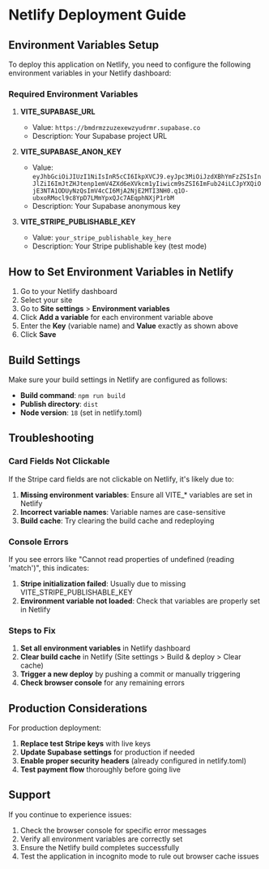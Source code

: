 # Netlify Deployment Guide

## Environment Variables Setup

To deploy this application on Netlify, you need to configure the following environment variables in your Netlify dashboard:

### Required Environment Variables

1. **VITE_SUPABASE_URL**
   - Value: `https://bmdrmzzuzexewzyudrmr.supabase.co`
   - Description: Your Supabase project URL

2. **VITE_SUPABASE_ANON_KEY**
   - Value: `eyJhbGciOiJIUzI1NiIsInR5cCI6IkpXVCJ9.eyJpc3MiOiJzdXBhYmFzZSIsInJlZiI6ImJtZHJtenp1emV4ZXd6eXVkcm1yIiwicm9sZSI6ImFub24iLCJpYXQiOjE3NTA1ODUyNzQsImV4cCI6MjA2NjE2MTI3NH0.q1O-ubxoRMocl9c8YpD7LMmYpxQJc7AEqphNXjP1rbM`
   - Description: Your Supabase anonymous key

3. **VITE_STRIPE_PUBLISHABLE_KEY**
   - Value: `your_stripe_publishable_key_here`
   - Description: Your Stripe publishable key (test mode)

## How to Set Environment Variables in Netlify

1. Go to your Netlify dashboard
2. Select your site
3. Go to **Site settings** > **Environment variables**
4. Click **Add a variable** for each environment variable above
5. Enter the **Key** (variable name) and **Value** exactly as shown above
6. Click **Save**

## Build Settings

Make sure your build settings in Netlify are configured as follows:

- **Build command**: `npm run build`
- **Publish directory**: `dist`
- **Node version**: `18` (set in netlify.toml)

## Troubleshooting

### Card Fields Not Clickable

If the Stripe card fields are not clickable on Netlify, it's likely due to:

1. **Missing environment variables**: Ensure all VITE_* variables are set in Netlify
2. **Incorrect variable names**: Variable names are case-sensitive
3. **Build cache**: Try clearing the build cache and redeploying

### Console Errors

If you see errors like "Cannot read properties of undefined (reading 'match')", this indicates:

1. **Stripe initialization failed**: Usually due to missing VITE_STRIPE_PUBLISHABLE_KEY
2. **Environment variable not loaded**: Check that variables are properly set in Netlify

### Steps to Fix

1. **Set all environment variables** in Netlify dashboard
2. **Clear build cache** in Netlify (Site settings > Build & deploy > Clear cache)
3. **Trigger a new deploy** by pushing a commit or manually triggering
4. **Check browser console** for any remaining errors

## Production Considerations

For production deployment:

1. **Replace test Stripe keys** with live keys
2. **Update Supabase settings** for production if needed
3. **Enable proper security headers** (already configured in netlify.toml)
4. **Test payment flow** thoroughly before going live

## Support

If you continue to experience issues:

1. Check the browser console for specific error messages
2. Verify all environment variables are correctly set
3. Ensure the Netlify build completes successfully
4. Test the application in incognito mode to rule out browser cache issues